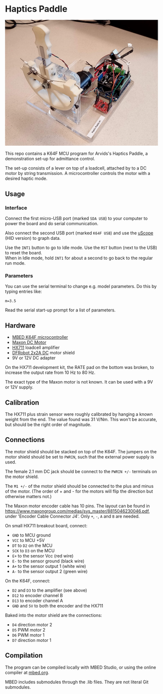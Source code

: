 # Haptics Paddle

![Setup](setup.jpg)

This repo contains a K64F MCU program for Arvids's Haptics Paddle, a demonstration set-up for admittance control.

The set-up consists of a lever on top of a loadcell, attached by to a DC motor by string transmission. A microcontroller controls the motor with a desired haptic mode.

## Usage

### Interface

Connect the first micro-USB port (marked `SDA USB`) to your computer to power the board and do serial communication.

Also connect the second USB port (marked `K64F USB`) and use the [uScope](https://bitbucket.org/ctw-bw/uscope) (HID version) to graph data.

Use the `INT1` button to go to Idle mode. Use the `RST` button (next to the USB) to reset the board.  
When in Idle mode, hold `INT1` for about a second to go back to the regular run mode.

### Parameters

You can use the serial terminal to change e.g. model parameters. Do this by typing entries like:

```
m=3.5
```

Read the serial start-up prompt for a list of parameters.

## Hardware

 * [MBED K64F microcontroller](https://os.mbed.com/platforms/FRDM-K64F/)
 * [Maxon DC Motor](https://www.me-systeme.de/shop/en/sensors/torque-sensors/ts/ts703)
 * [HX711](https://www.sparkfun.com/products/13879) loadcell amplifier
 * [DFRobot 2x2A DC](https://www.dfrobot.com/product-69.html) motor shield
 * 9V or 12V DC adapter

On the HX711 development kit, the RATE pad on the bottom was broken, to increase the output rate from 10 Hz to 80 Hz.  

The exact type of the Maxon motor is not known. It can be used with a 9V or 12V supply.

## Calibration

The HX711 plus strain sensor were roughly calibrated by hanging a known weight from the end.
The value found was 31 V/Nm. This won't be accurate, but should be the right order of magnitude.

## Connections

The motor shield should be stacked on top of the K64F. The jumpers on the motor shield should be set to `PWRIN`, such that the external power supply is used.

The female 2.1 mm DC jack should be connect to the `PWRIN +/-` terminals on the motor shield.

The `M1 +/-` of the motor shield should be connected to the plus and minus of the motor. (The order of + and - for the motors will flip the direction but otherwise matters not.)

The Maxon motor encoder cable has 10 pins. The layout can be found in https://www.maxongroup.com/medias/sys_master/8815046230046.pdf, under 'Encoder Cable Connector J4'. Only `+`, `-`, `A` and `B` are needed.

On small HX711 breakout board, connect:

 * `GND` to MCU ground
 * `VCC` to MCU +5V
 * `DT` to `D2` on the MCU
 * `SCK` to `D3` on the MCU
 * `E+` to the sensor Vcc (red wire)
 * `E-` to the sensor ground (black wire)
 * `A+` to the sensor output 1 (white wire)
 * `A-` to the sensor output 2 (green wire)

On the K64F, connect:

 * `D2` and `D3` to the amplifier (see above)
 * `D12` to encoder channel B
 * `D13` to encoder channel A
 * `GND` and `5V` to both the encoder and the HX711

Baked into the motor shield are the connections:

 * `D4` direction motor 2
 * `D5` PWM motor 2
 * `D6` PWM motor 1
 * `D7` direction motor 1

## Compilation

The program can be compiled locally with MBED Studio, or using the online compiler at [mbed.org](https://mbed.org).

MBED includes submodules through the .lib files. They are not literal Git submodules.
